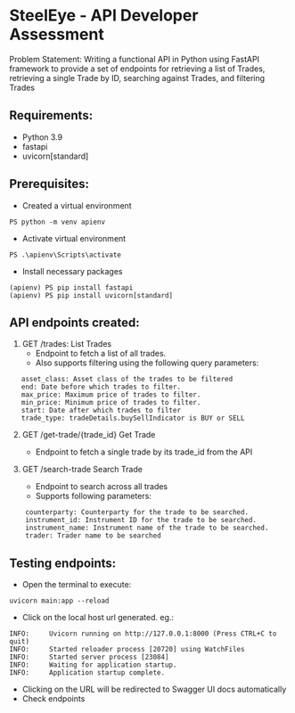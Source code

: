 # SteelEye - API Developer Assessment

Problem Statement: Writing a functional API in Python using FastAPI framework to provide a set of endpoints for retrieving a list of Trades, retrieving a single Trade by ID, searching against Trades, and filtering Trades

## Requirements:
- Python 3.9
- fastapi 
- uvicorn[standard]

## Prerequisites:
- Created a virtual environment
```console
PS python -m venv apienv
```
- Activate virtual environment
```console
PS .\apienv\Scripts\activate
```
- Install necessary packages
```console
(apienv) PS pip install fastapi
(apienv) PS pip install uvicorn[standard]
```
## API endpoints created:
1. GET /trades: List Trades
   - Endpoint to fetch a list of all trades.
   - Also supports filtering using the following query parameters:
 ```console
    asset_class: Asset class of the trades to be filtered
    end: Date before which trades to filter.
    max_price: Maximum price of trades to filter.
    min_price: Minimum price of trades to filter.
    start: Date after which trades to filter
    trade_type: tradeDetails.buySellIndicator is BUY or SELL
```

2. GET /get-trade/{trade_id} Get Trade
   - Endpoint to fetch a single trade by its trade_id from the API

3. GET /search-trade Search Trade
   - Endpoint to search across all trades 
   - Supports following parameters:
```console
    counterparty: Counterparty for the trade to be searched.
    instrument_id: Instrument ID for the trade to be searched.
    instrument_name: Instrument name of the trade to be searched.
    trader: Trader name to be searched
```

## Testing endpoints:
- Open the terminal to execute:
```console
uvicorn main:app --reload
```
- Click on the local host url generated. eg.:
```console
INFO:     Uvicorn running on http://127.0.0.1:8000 (Press CTRL+C to quit)
INFO:     Started reloader process [20720] using WatchFiles
INFO:     Started server process [23084]
INFO:     Waiting for application startup.
INFO:     Application startup complete.
```
- Clicking on the URL will be redirected to Swagger UI docs automatically
- Check endpoints 
